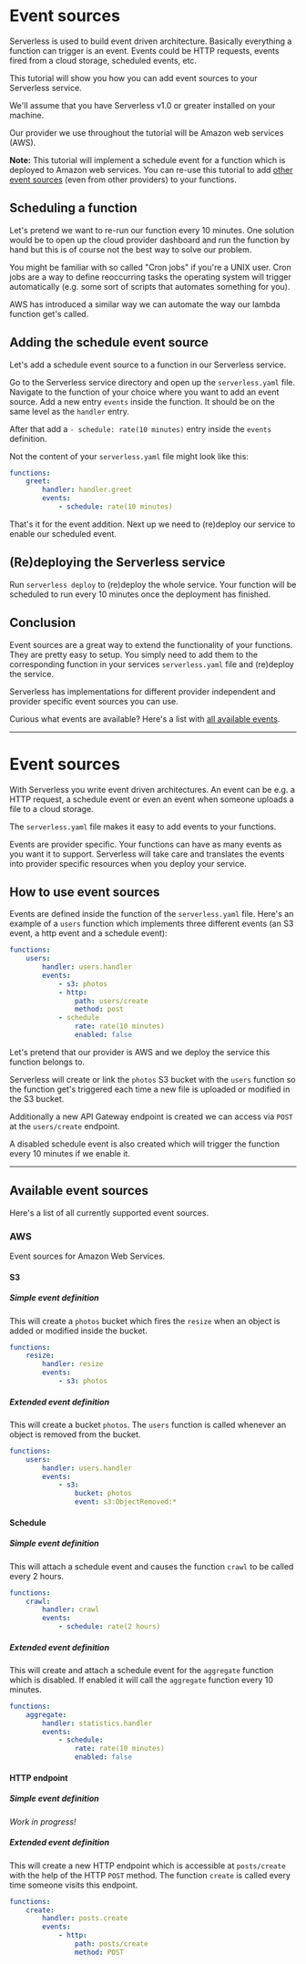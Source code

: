 # Event sources

Serverless is used to build event driven architecture. Basically everything a function can trigger is an event.
Events could be HTTP requests, events fired from a cloud storage, scheduled events, etc.

This tutorial will show you how you can add event sources to your Serverless service.

We'll assume that you have Serverless v1.0 or greater installed on your machine.

Our provider we use throughout the tutorial will be Amazon web services (AWS).

**Note:** This tutorial will implement a schedule event for a function which is deployed to Amazon web services.
You can re-use this tutorial to add [other event sources](/docs/guide/event-sources.md)
(even from other providers) to your functions.

## Scheduling a function

Let's pretend we want to re-run our function every 10 minutes. One solution would be to open up the cloud provider dashboard
and run the function by hand but this is of course not the best way to solve our problem.

You might be familiar with so called "Cron jobs" if you're a UNIX user. Cron jobs are a way to define reoccurring
tasks the operating system will trigger automatically (e.g. some sort of scripts that automates something for you).

AWS has introduced a similar way we can automate the way our lambda function get's called.

## Adding the schedule event source

Let's add a schedule event source to a function in our Serverless service.

Go to the Serverless service directory and open up the `serverless.yaml` file. Navigate to the function of your choice
where you want to add an event source. Add a new entry `events` inside the function. It should be on the same level as
the `handler` entry.

After that add a `- schedule: rate(10 minutes)` entry inside the `events` definition.

Not the content of your `serverless.yaml` file might look like this:

```yaml
functions:
    greet:
        handler: handler.greet
        events:
            - schedule: rate(10 minutes)
```

That's it for the event addition. Next up we need to (re)deploy our service to enable our scheduled event.

## (Re)deploying the Serverless service

Run `serverless deploy` to (re)deploy the whole service.
Your function will be scheduled to run every 10 minutes once the deployment has finished.

## Conclusion

Event sources are a great way to extend the functionality of your functions.
They are pretty easy to setup. You simply need to add them to the corresponding function in your services `serverless.yaml`
file and (re)deploy the service.

Serverless has implementations for different provider independent and provider specific event sources you can use.

Curious what events are available? Here's a list with [all available events](/docs/guide/event-sources.md).

---

# Event sources

With Serverless you write event driven architectures. An event can be e.g. a HTTP request, a schedule event or even
an event when someone uploads a file to a cloud storage.

The `serverless.yaml` file makes it easy to add events to your functions.

Events are provider specific. Your functions can have as many events as you want it to support.
Serverless will take care and translates the events into provider specific resources when you deploy your service.

## How to use event sources

Events are defined inside the function of the `serverless.yaml` file.
Here's an example of a `users` function which implements three different events (an S3 event, a http event and a
schedule event):

```yaml
functions:
    users:
        handler: users.handler
        events:
            - s3: photos
            - http:
                path: users/create
                method: post
            - schedule
                rate: rate(10 minutes)
                enabled: false
```

Let's pretend that our provider is AWS and we deploy the service this function belongs to.

Serverless will create or link the `photos` S3 bucket with the `users` function so the function get's triggered each time
a new file is uploaded or modified in the S3 bucket.

Additionally a new API Gateway endpoint is created we can access via `POST` at the `users/create` endpoint.

A disabled schedule event is also created which will trigger the function every 10 minutes if we enable it.

---

## Available event sources

Here's a list of all currently supported event sources.

### AWS

Event sources for Amazon Web Services.

#### S3

##### Simple event definition

This will create a `photos` bucket which fires the `resize` when an object is added or modified inside the bucket.

```yaml
functions:
    resize:
        handler: resize
        events:
            - s3: photos
```

##### Extended event definition

This will create a bucket `photos`. The `users` function is called whenever an object is removed from the bucket.

```yaml
functions:
    users:
        handler: users.handler
        events:
            - s3:
                bucket: photos
                event: s3:ObjectRemoved:*
```

#### Schedule

##### Simple event definition

This will attach a schedule event and causes the function `crawl` to be called every 2 hours.

```yaml
functions:
    crawl:
        handler: crawl
        events:
            - schedule: rate(2 hours)
```

##### Extended event definition

This will create and attach a schedule event for the `aggregate` function which is disabled. If enabled it will call
the `aggregate` function every 10 minutes.

```yaml
functions:
    aggregate:
        handler: statistics.handler
        events:
            - schedule:
                rate: rate(10 minutes)
                enabled: false
```

#### HTTP endpoint

##### Simple event definition

*Work in progress!*

##### Extended event definition

This will create a new HTTP endpoint which is accessible at `posts/create` with the help of the HTTP `POST` method.
The function `create` is called every time someone visits this endpoint.

```yaml
functions:
    create:
        handler: posts.create
        events:
            - http:
                path: posts/create
                method: POST
```
